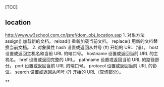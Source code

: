 [TOC]
## location
http://www.w3school.com.cn/jsref/dom_obj_location.asp
    1. 对象方法
        assign()	加载新的文档。
        reload()	重新加载当前文档。
        replace()	用新的文档替换当前文档。
    2. 对象属性
        hash	设置或返回从井号 (#) 开始的 URL（锚）。
        host	设置或返回主机名和当前 URL 的端口号。
        hostname	设置或返回当前 URL 的主机名。
        href	设置或返回完整的 URL。
        pathname	设置或返回当前 URL 的路径部分。
        port	设置或返回当前 URL 的端口号。
        protocol	设置或返回当前 URL 的协议。
        search	设置或返回从问号 (?) 开始的 URL（查询部分）。

**